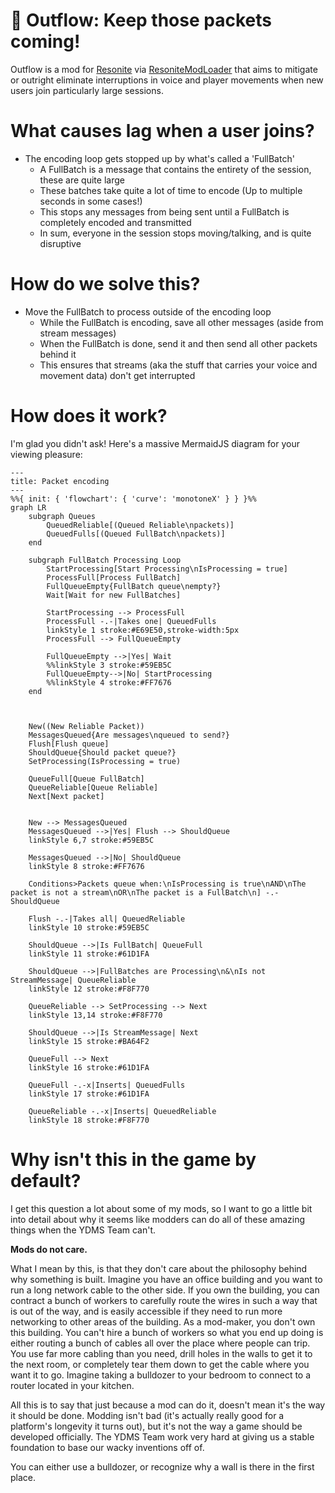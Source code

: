 # 🌊 Outflow: Keep those packets coming!

Outflow is a mod for [Resonite](https://resonite.com) via [ResoniteModLoader](https://github.com/resonite-modding-group/ResoniteModLoader) that aims to mitigate or outright eliminate interruptions in voice and player movements when new users join particularly large sessions.


# What causes lag when a user joins?

* The encoding loop gets stopped up by what's called a 'FullBatch'
    - A FullBatch is a message that contains the entirety of the session, these are quite large
    - These batches take quite a lot of time to encode (Up to multiple seconds in some cases!)
    - This stops any messages from being sent until a FullBatch is completely encoded and transmitted
    - In sum, everyone in the session stops moving/talking, and is quite disruptive


# How do we solve this?

* Move the FullBatch to process outside of the encoding loop
    - While the FullBatch is encoding, save all other messages (aside from stream messages)
    - When the FullBatch is done, send it and then send all other packets behind it
    - This ensures that streams (aka the stuff that carries your voice and movement data) don't get interrupted


# How does it work?

I'm glad you didn't ask! Here's a massive MermaidJS diagram for your viewing pleasure:

```mermaid
---
title: Packet encoding
---
%%{ init: { 'flowchart': { 'curve': 'monotoneX' } } }%%
graph LR
    subgraph Queues
        QueuedReliable[(Queued Reliable\npackets)]
        QueuedFulls[(Queued FullBatch\npackets)]
    end

    subgraph FullBatch Processing Loop
        StartProcessing[Start Processing\nIsProcessing = true]
        ProcessFull[Process FullBatch]
        FullQueueEmpty{FullBatch queue\nempty?}
        Wait[Wait for new FullBatches]

        StartProcessing --> ProcessFull
        ProcessFull -.-|Takes one| QueuedFulls
        linkStyle 1 stroke:#E69E50,stroke-width:5px
        ProcessFull --> FullQueueEmpty

        FullQueueEmpty -->|Yes| Wait
        %%linkStyle 3 stroke:#59EB5C
        FullQueueEmpty-->|No| StartProcessing
        %%linkStyle 4 stroke:#FF7676
    end

    

    New((New Reliable Packet))
    MessagesQueued{Are messages\nqueued to send?}
    Flush[Flush queue]
    ShouldQueue{Should packet queue?}
    SetProcessing(IsProcessing = true)

    QueueFull[Queue FullBatch]
    QueueReliable[Queue Reliable]
    Next[Next packet]


    New --> MessagesQueued
    MessagesQueued -->|Yes| Flush --> ShouldQueue
    linkStyle 6,7 stroke:#59EB5C

    MessagesQueued -->|No| ShouldQueue
    linkStyle 8 stroke:#FF7676

    Conditions>Packets queue when:\nIsProcessing is true\nAND\nThe packet is not a stream\nOR\nThe packet is a FullBatch\n] -.- ShouldQueue

    Flush -.-|Takes all| QueuedReliable
    linkStyle 10 stroke:#59EB5C

    ShouldQueue -->|Is FullBatch| QueueFull
    linkStyle 11 stroke:#61D1FA

    ShouldQueue -->|FullBatches are Processing\n&\nIs not StreamMessage| QueueReliable
    linkStyle 12 stroke:#F8F770
    
    QueueReliable --> SetProcessing --> Next
    linkStyle 13,14 stroke:#F8F770

    ShouldQueue -->|Is StreamMessage| Next
    linkStyle 15 stroke:#BA64F2

    QueueFull --> Next
    linkStyle 16 stroke:#61D1FA

    QueueFull -.-x|Inserts| QueuedFulls
    linkStyle 17 stroke:#61D1FA

    QueueReliable -.-x|Inserts| QueuedReliable
    linkStyle 18 stroke:#F8F770
```


# Why isn't this in the game by default?

I get this question a lot about some of my mods, so I want to go a little bit into detail about why it seems like modders can do all of these amazing things when the YDMS Team can't.

**Mods do not care.**

What I mean by this, is that they don't care about the philosophy behind why something is built. Imagine you have an office building and you want to run a long network cable to the other side. If you own the building, you can contract a bunch of workers to carefully route the wires in such a way that is out of the way, and is easily accessible if they need to run more networking to other areas of the building. As a mod-maker, you don't own this building. You can't hire a bunch of workers so what you end up doing is either routing a bunch of cables all over the place where people can trip. You use far more cabling than you need, drill holes in the walls to get it to the next room, or completely tear them down to get the cable where you want it to go. Imagine taking a bulldozer to your bedroom to connect to a router located in your kitchen.

All this is to say that just because a mod can do it, doesn't mean it's the way it should be done. Modding isn't bad (it's actually really good for a platform's longevity it turns out), but it's not the way a game should be developed officially. The YDMS Team work very hard at giving us a stable foundation to base our wacky inventions off of.

You can either use a bulldozer, or recognize why a wall is there in the first place.